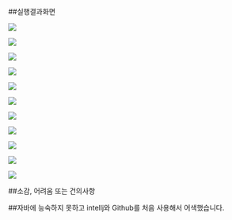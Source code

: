 ##실행결과화면


![](function4-1.PNG)

![](function1-1.PNG)

![](function4-2.PNG)

![](function1-2.PNG)

![](function0.PNG)

![](function5.PNG)

![](function6.PNG)

![](function7.PNG)

![](function1-3.PNG)

![](function2.PNG)

![](function3.PNG)



##소감, 어려움 또는 건의사항

##자바에 능숙하지 못하고 intellj와 Github를 처음 사용해서 어색했습니다.


